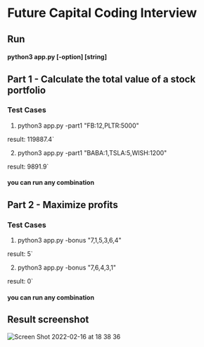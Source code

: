 
# Future Capital Coding Interview

## Run
#### python3 app.py [-option] [string]

##  Part  1  -  Calculate  the  total  value  of  a  stock  portfolio

###  Test Cases

1) python3 app.py -part1 "FB:12,PLTR:5000" 
   
  result: 119887.4`

2) python3 app.py -part1 "BABA:1,TSLA:5,WISH:1200" 
 
  result: 9891.9`

#### you can run any combination

## Part 2 - Maximize profits

### Test Cases

1) python3 app.py -bonus "7,1,5,3,6,4" 

  result: 5` 

2) python3 app.py -bonus "7,6,4,3,1"

  result: 0`

#### you can run any combination

## Result screenshot

![Screen Shot 2022-02-16 at 18 38 36](https://user-images.githubusercontent.com/83186423/154382927-915ec5c1-5380-4fd3-a6b5-45fdb286d03d.png)

